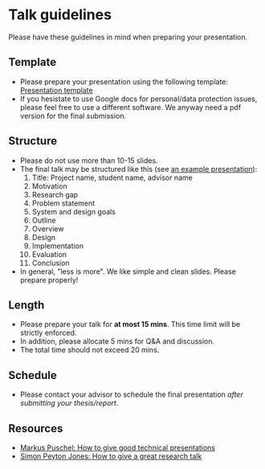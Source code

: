 # Talk guidelines

Please have these guidelines in mind when preparing your presentation.

## Template

- Please prepare your presentation using the following template: [Presentation template](https://docs.google.com/presentation/d/1nC1rbVy33LUU6bn1sBJ2kQyIskKzUGWqg8lsWVHSemI/edit?usp=sharing)
- If you hesistate to use Google docs for personal/data protection issues, please feel free to use a different software. We anyway need a pdf version for the final submission.


## Structure

- Please do not use more than 10-15 slides. 
- The final talk may be structured like this (see [an example presentation](https://dse.in.tum.de/wp-content/uploads/2022/04/SafePM_eurosys22_presentation.pdf)):
    1.  Title: Project name, student name, advisor name
    2.  Motivation
    3.  Research gap
    4.  Problem statement
    5.  System and design goals
    6.  Outline
    7.  Overview
    8.  Design 
    9.  Implementation
    10. Evaluation
    11. Conclusion
- In general, "less is more". We like simple and clean slides. Please prepare properly!


## Length

- Please prepare your talk for **at most 15 mins**. This time limit will be strictly enforced.
- In addition, please allocate 5 mins for Q&A and discussion.
- The total time should not exceed 20 mins.


## Schedule

- Please contact your advisor to schedule the final presentation *after submitting your thesis/report*.


## Resources

- [Markus Puschel: How to give good technical presentations](https://people.inf.ethz.ch/markusp/teaching/guides/guide-presentations-new.pdf)
- [Simon Peyton Jones: How to give a great research talk](https://www.microsoft.com/en-us/research/academic-program/give-great-research-talk/) 


